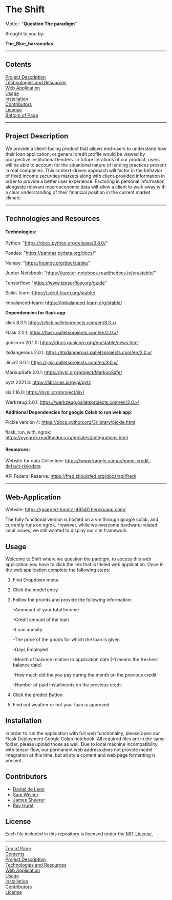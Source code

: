 # The Shift 
Motto : "**Question The paradigm**"

Brought to you by:

**The_Blue_barracudas**


***
## <a id="Contents">Cotents</a>
[Project Description](#Project-Description)<br>
[Technologies and Resources](#Technologies-Resources)<br>
[Web Application](#Web-Application)<br>
[Usage](#Usage)<br>
[Installation](#Installation)<br>
[Contributors](#Contributors)<br>
[License](#License)<br>
[Bottom of Page](#Bottom-of-Page)<br>

***
## <a id="Project-Description">Project Description</a>


We provide a client-facing product that allows end-users to understand how their loan application, or general credit profile would be viewed by prospective institutional lenders.
In future iterations of our product, users will be able to account for the situational nature of lending practices present in real companies. This context-driven approach will factor in the behavior of fixed income securities markets along with client-provided information in order to provide a better user experience.
Factoring in personal information alongside relevant macroeconomic data will allow a client to walk away with a clear understanding of their financial position in the current market climate.<br>



***
## <a id="Technologies-Resources">Technologies and Resources</a>
#### Technologies:
Python: "https://docs.python.org/release/3.8.0/"

Pandas: "https://pandas.pydata.org/docs/" 

Numpy: "https://numpy.org/doc/stable/" 

Jupter-Notebook: "https://jupyter-notebook.readthedocs.io/en/stable/"

Tensorflow: "https://www.tensorflow.org/guide"

Scikit-learn: https://scikit-learn.org/stable/

Imbalanced-learn: https://imbalanced-learn.org/stable/

**Dependencies for flask app**:

click 8.0.1: https://click.palletsprojects.com/en/8.0.x/

Flask 2.0.1: https://flask.palletsprojects.com/en/2.0.x/

gunicorn 20.1.0: https://docs.gunicorn.org/en/stable/news.html

itsdangerous 2.0.1: https://itsdangerous.palletsprojects.com/en/2.0.x/

Jinja2 3.0.1: https://jinja.palletsprojects.com/en/3.0.x/

MarkupSafe 2.0.1: https://pypi.org/project/MarkupSafe/

pytz 2021.3: https://libraries.io/pypi/pytz

six 1.16.0: https://pypi.org/project/six/

Werkzeug 2.0.1: https://werkzeug.palletsprojects.com/en/2.0.x/

**Additional Dependencies for google Colab to run web app**:

Pickle version 4: https://docs.python.org/3/library/pickle.html

flask_run_with_ngrok: https://pyngrok.readthedocs.io/en/latest/integrations.html

#### Resources:
  
 Website for data Collection: https://www.kaggle.com/c/home-credit-default-risk/data
 
 API Federal Reserve: https://fred.stlouisfed.org/docs/api/fred/
***
## <a id="Web-Application">Web-Application</a>

Website:  https://guarded-tundra-46540.herokuapp.com/

The fully functional version is hosted on a vm through google colab, and currently runs on ngrok. However, while we overcome hardware-related local issues, we still wanted to display our site framework.

## <a id="Usage">Usage</a>

  Welcome to Shift where we question the pardigm, to access this web application you have to click the link that is titeled web application. Once in the web application complete the following steps:
  
  1. Find Dropdown menu
  2. Click the model entry
  3. Follow the promts and provide the following information:
  
      -Ammount of your total Income
  
      -Credit amount of the loan
  
      -Loan annuity
  
      -The price of the goods for which the loan is given
  
      -Days Employed
  
      -Month of balance relative to application date (-1 means the freshest balance date)
  
      -How much did the you pay during the month on the previous credit
  
      -Number of paid installments on the previous credit
  
  4. Click the predict Button
  
  5. Find out weather or not your loan is approved<br>  
   
  
  ## <a id="Installation">Installation</a>
 
 In order to run the application with full web functionality, please open our Flask Deployment Google Colab notebook. All required files are in the same folder, please upload those as well.
Due to local machine incompatibility with tensor flow, our permanent web address does not provide model integration at this time, but all style content and web page formatting is present. <br>
  
  
## <a id="Contributors">Contributors</a>
 - <a href="https://github.com/Danieli2" title="https://github.com/Danieli2" target="_blank">Daniel de Leon</a>
 - <a href="https://github.com/Sam-Weiner" title="https://github.com/Sam-Weiner" target="_blank">Sam Weiner</a>
 - <a href="https://github.com/jsherrer391" title="https://github.com/jsherrer391" target="_blank">James Sheerer</a>
 - <a href="https://github.com/rhurst11" title="https://github.com/rhurst11" target="_blank">Ray Hurst</a>

## <a id="License">License</a>
Each file included in this repository is licensed under the <a href="https://github.com/Fintech-Collaboration/global-crypto-behavior/blob/a421d91abfc34f96b1f85b34095d28631a427e89/LICENSE" title="LICENSE">MIT License.</a>

***
[Top of Page](#Top-of-Page)<br>
[Contents](#Contents)<br>
[Project Description](#Project-Description)<br>
[Technologies and Resources](#Technologies-Resources)<br>
[Web Application](#Web-Application)<br>
[Usage](#Usage)<br>
[Installation](#Installation)<br>
[Contributors](#Contributors)<br>
[License](#License)<br>
<a id="Bottom-of-Page"></a>
